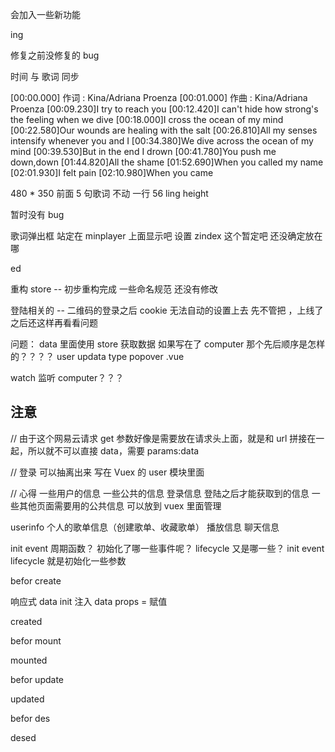 会加入一些新功能


ing

修复之前没修复的 bug

时间 与 歌词 同步

[00:00.000] 作词 : Kina/Adriana Proenza
[00:01.000] 作曲 : Kina/Adriana Proenza
[00:09.230]I try to reach you
[00:12.420]I can't hide how strong's the feeling when we dive
[00:18.000]I cross the ocean of my mind
[00:22.580]Our wounds are healing with the salt
[00:26.810]All my senses intensify whenever you and I
[00:34.380]We dive across the ocean of my mind
[00:39.530]But in the end I drown
[00:41.780]You push me down,down
[01:44.820]All the shame
[01:52.690]When you called my name
[02:01.930]I felt pain
[02:10.980]When you came

480 \* 350
前面 5 句歌词 不动
一行 56 ling height

暂时没有 bug

歌词弹出框 站定在 minplayer 上面显示吧 设置 zindex 这个暂定吧 还没确定放在哪

ed

重构 store -- 初步重构完成 一些命名规范 还没有修改

登陆相关的 -- 二维码的登录之后 cookie 无法自动的设置上去 先不管把 ，上线了之后还这样再看看问题

问题：
data 里面使用 store 获取数据 如果写在了 computer 那个先后顺序是怎样的？？？？ user updata type popover .vue

watch 监听 computer？？？

## 注意

// 由于这个网易云请求 get 参数好像是需要放在请求头上面，就是和 url 拼接在一起，所以就不可以直接 data，需要 params:data

// 登录 可以抽离出来 写在 Vuex 的 user 模块里面

// 心得 一些用户的信息 一些公共的信息 登录信息 登陆之后才能获取到的信息
一些其他页面需要用的公共信息 可以放到 vuex 里面管理

userinfo 个人的歌单信息（创建歌单、收藏歌单） 播放信息 聊天信息

init event 周期函数？ 初始化了哪一些事件呢？ lifecycle 又是哪一些？
init event lifecycle 就是初始化一些参数

befor create

响应式 data
init 注入 data props = 赋值

created

befor mount

mounted

befor update

updated

befor des

desed
